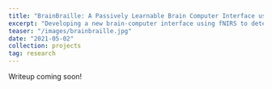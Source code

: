 ```yaml
---
title: "BrainBraille: A Passively Learnable Brain Computer Interface using fNIRS"
excerpt: "Developing a new brain-computer interface using fNIRS to detect attempted motor movement in different regions of the body. Converting attempted motions to language to enable more versatile communication options for people with movement disabilities. Earned the President's Undergraduate Research Award for project."
teaser: "/images/brainbraille.jpg"
date: "2021-05-02"
collection: projects
tag: research
---
```


Writeup coming soon!